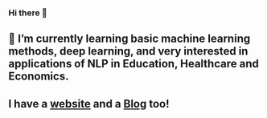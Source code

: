 ### Hi there 👋

## 🌱 I’m currently learning basic machine learning methods, deep learning, and very interested in applications of NLP in Education, Healthcare and Economics. 

## I have a [website](https://ngxuandat.github.io) and a [Blog](https://datdevlog.wordpress.com/) too!
<!--
**ngxuandat/ngxuandat** is a ✨ _special_ ✨ repository because its `README.md` (this file) appears on your GitHub profile.

Here are some ideas to get you started:

- 🔭 I’m currently working on ...
- 
- 👯 I’m looking to collaborate on ...
- 🤔 I’m looking for help with ...
- 💬 Ask me about ...
- 📫 How to reach me: ...
- 😄 Pronouns: ...
- ⚡ Fun fact: ...
-->
